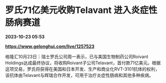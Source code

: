 # 罗氏71亿美元收购Telavant 进入炎症性肠病赛道

**2023-10-23 05:53**

**https://www.gelonghui.com/live/1257523**

格隆汇10月23日｜瑞士罗氏公司周一表示，已与美国生物制药公司Roivant Holdings达成最终协议，将收购Roivant子公司Telavant，首付款71亿美元。根据这项交易，罗氏将获得在美国和日本开发、生产和商业化RVT-3101抗体的权利，该抗体由Telavant与辉瑞合作开发，可用于治疗炎症性肠病和其他多种疾病。